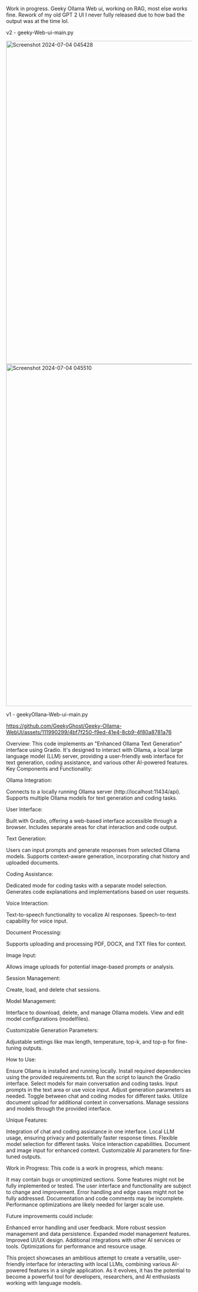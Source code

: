Work in progress. Geeky Ollama Web ui, working on RAG, most else works fine. Rework of my old GPT 2 UI I never fully released due to how bad the output was at the time lol. 


v2 - geeky-Web-ui-main.py

<img width="875" alt="Screenshot 2024-07-04 045428" src="https://github.com/GeekyGhost/Geeky-Ollama-WebUI/assets/111990299/6e42de3e-7c78-4c4e-8240-d54610c6b36e">
<img width="926" alt="Screenshot 2024-07-04 045510" src="https://github.com/GeekyGhost/Geeky-Ollama-WebUI/assets/111990299/b9ac39c6-f3bb-410c-9529-2134ff80e41e">



v1 - geekyOllana-Web-ui-main.py

https://github.com/GeekyGhost/Geeky-Ollama-WebUI/assets/111990299/4bf7f250-f9ed-41e4-8cb9-4f80a8781a76

Overview:
This code implements an "Enhanced Ollama Text Generation" interface using Gradio. It's designed to interact with Ollama, a local large language model (LLM) server, providing a user-friendly web interface for text generation, coding assistance, and various other AI-powered features.
Key Components and Functionality:

Ollama Integration:

Connects to a locally running Ollama server (http://localhost:11434/api).
Supports multiple Ollama models for text generation and coding tasks.


User Interface:

Built with Gradio, offering a web-based interface accessible through a browser.
Includes separate areas for chat interaction and code output.


Text Generation:

Users can input prompts and generate responses from selected Ollama models.
Supports context-aware generation, incorporating chat history and uploaded documents.


Coding Assistance:

Dedicated mode for coding tasks with a separate model selection.
Generates code explanations and implementations based on user requests.


Voice Interaction:

Text-to-speech functionality to vocalize AI responses.
Speech-to-text capability for voice input.


Document Processing:

Supports uploading and processing PDF, DOCX, and TXT files for context.


Image Input:

Allows image uploads for potential image-based prompts or analysis.


Session Management:

Create, load, and delete chat sessions.


Model Management:

Interface to download, delete, and manage Ollama models.
View and edit model configurations (modelfiles).


Customizable Generation Parameters:

Adjustable settings like max length, temperature, top-k, and top-p for fine-tuning outputs.



How to Use:

Ensure Ollama is installed and running locally.
Install required dependencies using the provided requirements.txt.
Run the script to launch the Gradio interface.
Select models for main conversation and coding tasks.
Input prompts in the text area or use voice input.
Adjust generation parameters as needed.
Toggle between chat and coding modes for different tasks.
Utilize document upload for additional context in conversations.
Manage sessions and models through the provided interface.

Unique Features:

Integration of chat and coding assistance in one interface.
Local LLM usage, ensuring privacy and potentially faster response times.
Flexible model selection for different tasks.
Voice interaction capabilities.
Document and image input for enhanced context.
Customizable AI parameters for fine-tuned outputs.

Work in Progress:
This code is a work in progress, which means:

It may contain bugs or unoptimized sections.
Some features might not be fully implemented or tested.
The user interface and functionality are subject to change and improvement.
Error handling and edge cases might not be fully addressed.
Documentation and code comments may be incomplete.
Performance optimizations are likely needed for larger scale use.

Future improvements could include:

Enhanced error handling and user feedback.
More robust session management and data persistence.
Expanded model management features.
Improved UI/UX design.
Additional integrations with other AI services or tools.
Optimizations for performance and resource usage.

This project showcases an ambitious attempt to create a versatile, user-friendly interface for interacting with local LLMs, combining various AI-powered features in a single application. As it evolves, it has the potential to become a powerful tool for developers, researchers, and AI enthusiasts working with language models.

